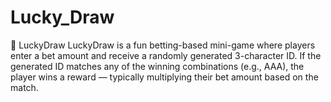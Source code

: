 # Lucky_Draw
🎰 LuckyDraw LuckyDraw is a fun betting-based mini-game where players enter a bet amount and receive a randomly generated 3-character ID. If the generated ID matches any of the winning combinations (e.g., AAA), the player wins a reward — typically multiplying their bet amount based on the match.
